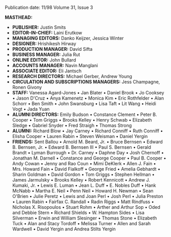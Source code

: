 Publication date: 11/98
Volume 31, Issue 3

**MASTHEAD:**
- **PUBLISHER:** Justin Smits
- **EDITOR-IN-CHIEF:** Laini Erutkow
- **MANAGING EDITORS:** Danko Keijzer, Jessica Winter
- **DESIGNER:** Hrishikesh Hirway
- **PRODUCTION MANAGER:** David Sifta
- **BUSINESS MANAGER:** Julia Rut
- **ONLINE EDITOR:** John Bullard
- **ACCOUNTS MANAGER:** Navin Manglani
- **ASSOCIATE EDITOR:** Eli Jantsch
- **RESEARCH DIRECTORS:** Michael Gerber, Andrew Young
- **CIRCULATION AND SUBSCRIPTIONS MANAGERS:** Jess Champagne, Ronen Givony
- **STAFF:** Vanessa Agard-Jones • Jan Blater • Daniel Brook • Jo Cooksey • Jason D'Cruz • Anya Kamenetz • Monica Kim • Eric Rothfelder • Alan Schorr • Ben Smith • John Swansburg • Lisa Taft • Lit Wang • Heidi Vogt • Jada Yuan
- **ALUMNI DIRECTORS:** Emily Budson • Constance Clement • Peter B. Cooper • Tom Griggs • Brooks Kelley • Henry Schwab • Elizabeth Sledge • Gabriel Snyder • Fred Straigh • Thomas Strong
- **ALUMNI:** Richard Blow • Jay Carney • Richard Conniff • Ruth Conniff • Elisha Cooper • Lauren Rabin • Steven Weisman • Daniel Yergin
- **FRIENDS:**  Sent Ballou • Arnold M. Beard, Jr. • Bruce Bernsen • Edward B. Bernsen, Jr. • Edward B. Bernsen III • Paul S. Bernsen • Gerald Brandt • Lyman Burrough • Dr. Carney • Daphne Day • Josh Chernoff • Jonathan M. Darnell • Constance and George Cooper • Paul B. Cooper • Andy Cowan • Jenny and Rao Coun • Mimi DeKlerk • Allen J. Fain • Mrs. Howard Fain • David Fialkoff • George Fried • Amelia Gebhardt • Sharin Goldman • David Gordon • Tom Griggs • Stephen Hellman • James Jarmulsky • Brooks Kelley • Robert Kennicott • Andrew J. Kumaki, Jr. • Lewis E. Luman • Jean L. Duff • E. Nobles Duff • Hank McNabb • Martha E. Neil • Penn Neil • Howard H. Newman • Sean O'Brien • Julie Peretz • Lewis and Joan Perl • Josh Perl • Julia Preston • Lauren Rabin • Fairfax C. Randall • Radin Riggs • Matt Rindfuss • Nicholas X. Risopoulos • Stuart Rohm • Arther and Arthur Sop • Oded and Debbie Stern • Richard Shields • W. Hampton Sides • Lisa Silverman • Erwin and William Slesinger • Thomas Stone • Elizabeth Tuck • Alan and Stacy Tordoff • Melissa Turner • Allen and Sarah Wardwell • David Yergin and Andrea Stilts Yergin

